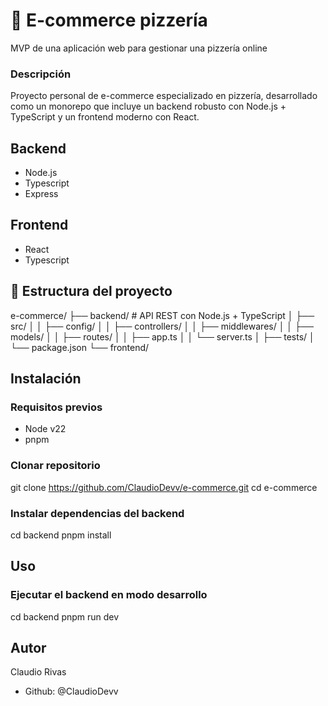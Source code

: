 # 🍕 E-commerce pizzería
MVP de una aplicación web para gestionar una pizzería online

### Descripción
Proyecto personal de e-commerce especializado en pizzería, desarrollado como un monorepo que incluye un backend robusto con Node.js + TypeScript y un frontend moderno con React.

## Backend
- Node.js
- Typescript
- Express

## Frontend
- React
- Typescript

## 📁 Estructura del proyecto
e-commerce/
├── backend/          # API REST con Node.js + TypeScript
│   ├── src/
│   │   ├── config/
│   │   ├── controllers/
│   │   ├── middlewares/
│   │   ├── models/
│   │   ├── routes/
│   │   ├── app.ts
│   │   └── server.ts
│   ├── tests/
│   └── package.json
└── frontend/

## Instalación
### Requisitos previos
- Node v22
- pnpm

### Clonar repositorio
git clone https://github.com/ClaudioDevv/e-commerce.git
cd e-commerce

### Instalar dependencias del backend
cd backend
pnpm install

## Uso
### Ejecutar el backend en modo desarrollo
cd backend
pnpm run dev

## Autor
Claudio Rivas
- Github: @ClaudioDevv
